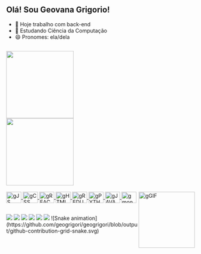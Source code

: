 ## Olá! Sou Geovana Grigorio!

- 🔭 Hoje trabalho com back-end
- 🌱 Estudando Ciência da Computação
- 😄 Pronomes: ela/dela

##
<div>
   <a href="https://github.com/geogrigori">
   <img height="180cm" src="https://github-readme-stats.vercel.app/api?username=geogrigori&show_icons=true&theme=dracula&iclude_all_commits=true&count_private=true"
        </div>
        <a href="https://github.com/geogrigori">
        <div>
   <img height="180cm" src="https://github-readme-stats.vercel.app/api/top-langs/?username=geogrigori&layout=compact&langs_count=16&theme=dracula"/>
     </div>                     
<div style="display: inline_block"> <br>
<img align="center" alt="gJS" height="30" width="40" src="https://cdn.jsdelivr.net/gh/devicons/devicon/icons/nodejs/nodejs-original.svg">
<img align="center" alt="gCSS" height="30" width="40" src="https://cdn.jsdelivr.net/gh/devicons/devicon/icons/css3/css3-original.svg">
<img align="center" alt="gREACT" height="30" width="40" src="https://cdn.jsdelivr.net/gh/devicons/devicon/icons/react/react-original.svg">
<img align="center" alt="gHTML" height="30" width="40" src="https://cdn.jsdelivr.net/gh/devicons/devicon/icons/html5/html5-original.svg">
<img align="center" alt="gREDUX" height="30" width="40" src="https://cdn.jsdelivr.net/gh/devicons/devicon/icons/redux/redux-original.svg">
<img align="center" alt="gPYTHON" height="30" width="40" src="https://cdn.jsdelivr.net/gh/devicons/devicon/icons/python/python-original.svg">
<img align="center" alt="gJAVA" height="30" width="40" src="https://cdn.jsdelivr.net/gh/devicons/devicon/icons/javascript/javascript-original.svg">
<img align="center" alt="gmong" height="30" width="40" src="https://cdn.jsdelivr.net/gh/devicons/devicon/icons/mongodb/mongodb-original.svg" />
<img align="right" alt="gGIF" height="150" width="150" src="https://user-images.githubusercontent.com/97214119/156937463-ec3cd892-f152-439e-b4fc-3852db07a617.gif">
             </div>
             
##
             
<div>
<a href="https://www.youtube.com/channel/UCTAJohMf2UqydOJnZ9ACFrQ" target="_blank"><img src="https://img.shields.io/badge/YouTube-FF0000?style=for-the-badge&logo=youtube&logoColor=white"_blank"></a>
<a href="geovanagomes832@gmail.com" target="_blank"><img src="https://img.shields.io/badge/Gmail-D14836?style=for-the-badge&logo=gmail&logoColor=white"_blank"></a>
<a href="https://www.instagram.com/geogrigori" target="_blank"><img src="https://img.shields.io/badge/Instagram-E4405F?style=for-the-badge&logo=instagram&logoColor=white"_blank"></a>
<a href="https://www.linkedin.com/in/geogrigori/" target="_blank"><img src="https://img.shields.io/badge/LinkedIn-0077B5?style=for-the-badge&logo=linkedin&logoColor=white"_blank"></a>                 
<a href="gv#6616" target="_blank"><img src="https://img.shields.io/badge/Discord-7289DA?style=for-the-badge&logo=discord&logoColor=white"_blank"></a>
<a href="https://www.twitch.tv/geogrigori" target="_blank"><img src="https://img.shields.io/badge/Twitch-9146FF?style=for-the-badge&logo=twitch&logoColor=white"_blank"></a>
    ![Snake animation](https://github.com/geogrigori/geogrigori/blob/output/github-contribution-grid-snake.svg)
</div>
